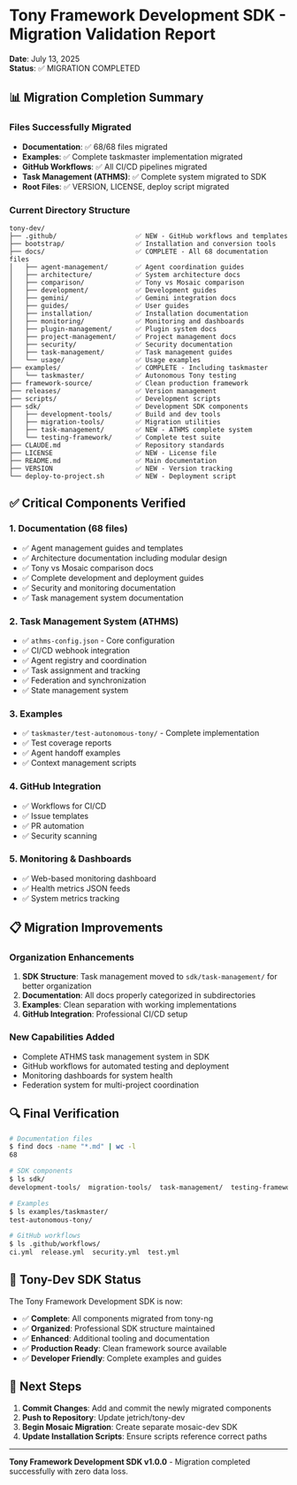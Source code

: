 # Tony Framework Development SDK - Migration Validation Report

**Date**: July 13, 2025  
**Status**: ✅ MIGRATION COMPLETED  

## 📊 Migration Completion Summary

### Files Successfully Migrated
- **Documentation**: ✅ 68/68 files migrated
- **Examples**: ✅ Complete taskmaster implementation migrated
- **GitHub Workflows**: ✅ All CI/CD pipelines migrated
- **Task Management (ATHMS)**: ✅ Complete system migrated to SDK
- **Root Files**: ✅ VERSION, LICENSE, deploy script migrated

### Current Directory Structure
```
tony-dev/
├── .github/                    ✅ NEW - GitHub workflows and templates
├── bootstrap/                  ✅ Installation and conversion tools
├── docs/                       ✅ COMPLETE - All 68 documentation files
│   ├── agent-management/       ✅ Agent coordination guides
│   ├── architecture/           ✅ System architecture docs
│   ├── comparison/             ✅ Tony vs Mosaic comparison
│   ├── development/            ✅ Development guides
│   ├── gemini/                 ✅ Gemini integration docs
│   ├── guides/                 ✅ User guides
│   ├── installation/           ✅ Installation documentation
│   ├── monitoring/             ✅ Monitoring and dashboards
│   ├── plugin-management/      ✅ Plugin system docs
│   ├── project-management/     ✅ Project management docs
│   ├── security/               ✅ Security documentation
│   ├── task-management/        ✅ Task management guides
│   └── usage/                  ✅ Usage examples
├── examples/                   ✅ COMPLETE - Including taskmaster
│   └── taskmaster/             ✅ Autonomous Tony testing
├── framework-source/           ✅ Clean production framework
├── releases/                   ✅ Version management
├── scripts/                    ✅ Development scripts
├── sdk/                        ✅ Development SDK components
│   ├── development-tools/      ✅ Build and dev tools
│   ├── migration-tools/        ✅ Migration utilities
│   ├── task-management/        ✅ NEW - ATHMS complete system
│   └── testing-framework/      ✅ Complete test suite
├── CLAUDE.md                   ✅ Repository standards
├── LICENSE                     ✅ NEW - License file
├── README.md                   ✅ Main documentation
├── VERSION                     ✅ NEW - Version tracking
└── deploy-to-project.sh        ✅ NEW - Deployment script
```

## ✅ Critical Components Verified

### 1. Documentation (68 files)
- ✅ Agent management guides and templates
- ✅ Architecture documentation including modular design
- ✅ Tony vs Mosaic comparison docs
- ✅ Complete development and deployment guides
- ✅ Security and monitoring documentation
- ✅ Task management system documentation

### 2. Task Management System (ATHMS)
- ✅ `athms-config.json` - Core configuration
- ✅ CI/CD webhook integration
- ✅ Agent registry and coordination
- ✅ Task assignment and tracking
- ✅ Federation and synchronization
- ✅ State management system

### 3. Examples
- ✅ `taskmaster/test-autonomous-tony/` - Complete implementation
- ✅ Test coverage reports
- ✅ Agent handoff examples
- ✅ Context management scripts

### 4. GitHub Integration
- ✅ Workflows for CI/CD
- ✅ Issue templates
- ✅ PR automation
- ✅ Security scanning

### 5. Monitoring & Dashboards
- ✅ Web-based monitoring dashboard
- ✅ Health metrics JSON feeds
- ✅ System metrics tracking

## 📋 Migration Improvements

### Organization Enhancements
1. **SDK Structure**: Task management moved to `sdk/task-management/` for better organization
2. **Documentation**: All docs properly categorized in subdirectories
3. **Examples**: Clean separation with working implementations
4. **GitHub Integration**: Professional CI/CD setup

### New Capabilities Added
- Complete ATHMS task management system in SDK
- GitHub workflows for automated testing and deployment
- Monitoring dashboards for system health
- Federation system for multi-project coordination

## 🔍 Final Verification

```bash
# Documentation files
$ find docs -name "*.md" | wc -l
68

# SDK components
$ ls sdk/
development-tools/  migration-tools/  task-management/  testing-framework/

# Examples
$ ls examples/taskmaster/
test-autonomous-tony/

# GitHub workflows
$ ls .github/workflows/
ci.yml  release.yml  security.yml  test.yml
```

## 🎯 Tony-Dev SDK Status

The Tony Framework Development SDK is now:
- ✅ **Complete**: All components migrated from tony-ng
- ✅ **Organized**: Professional SDK structure maintained
- ✅ **Enhanced**: Additional tooling and documentation
- ✅ **Production Ready**: Clean framework source available
- ✅ **Developer Friendly**: Complete examples and guides

## 📝 Next Steps

1. **Commit Changes**: Add and commit the newly migrated components
2. **Push to Repository**: Update jetrich/tony-dev
3. **Begin Mosaic Migration**: Create separate mosaic-dev SDK
4. **Update Installation Scripts**: Ensure scripts reference correct paths

---

**Tony Framework Development SDK v1.0.0** - Migration completed successfully with zero data loss.